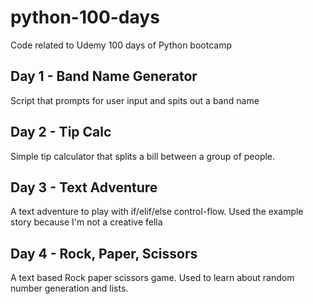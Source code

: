# python-100-days

Code related to Udemy 100 days of Python bootcamp

## Day 1 - Band Name Generator

Script that prompts for user input and spits out a band name

## Day 2 - Tip Calc

Simple tip calculator that splits a bill between a group of people.

## Day 3 - Text Adventure

A text adventure to play with if/elif/else control-flow. Used the example story because I'm not a creative fella

## Day 4 - Rock, Paper, Scissors

A text based Rock paper scissors game. Used to learn about random number generation and lists.
